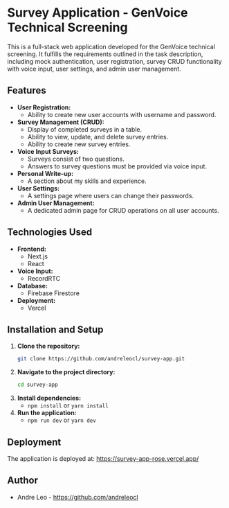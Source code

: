 # Survey Application - GenVoice Technical Screening

This is a full-stack web application developed for the GenVoice technical screening. It fulfills the requirements outlined in the task description, including mock authentication, user registration, survey CRUD functionality with voice input, user settings, and admin user management.

## Features

* **User Registration:**
    * Ability to create new user accounts with username and password.
* **Survey Management (CRUD):**
    * Display of completed surveys in a table.
    * Ability to view, update, and delete survey entries.
    * Ability to create new survey entries.
* **Voice Input Surveys:**
    * Surveys consist of two questions.
    * Answers to survey questions must be provided via voice input.
* **Personal Write-up:**
    * A section about my skills and experience.
* **User Settings:**
    * A settings page where users can change their passwords.
* **Admin User Management:**
    * A dedicated admin page for CRUD operations on all user accounts.

## Technologies Used

* **Frontend:**
    * Next.js
    * React
* **Voice Input:**
    * RecordRTC
* **Database:**
    * Firebase Firestore
* **Deployment:**
    * Vercel

## Installation and Setup

1.  **Clone the repository:**
    ```bash
    git clone https://github.com/andreleocl/survey-app.git
    ```
2.  **Navigate to the project directory:**
    ```bash
    cd survey-app
    ```
3.  **Install dependencies:**
    * `npm install` or `yarn install`
4.  **Run the application:**
    * `npm run dev` or `yarn dev`

## Deployment

The application is deployed at: https://survey-app-rose.vercel.app/

## Author

* Andre Leo - https://github.com/andreleocl
